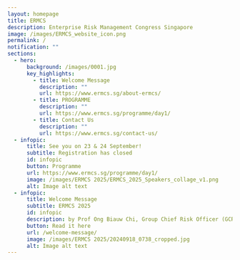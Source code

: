 ```yaml
---
layout: homepage
title: ERMCS
description: Enterprise Risk Management Congress Singapore
image: /images/ERMCS_website_icon.png
permalink: /
notification: ""
sections:
  - hero:
      background: /images/0001.jpg
      key_highlights:
        - title: Welcome Message
          description: ""
          url: https://www.ermcs.sg/about-ermcs/
        - title: PROGRAMME
          description: ""
          url: https://www.ermcs.sg/programme/day1/
        - title: Contact Us
          description: ""
          url: https://www.ermcs.sg/contact-us/
  - infopic:
      title: See you on 23 & 24 September!
      subtitle: Registration has closed
      id: infopic
      button: Programme
      url: https://www.ermcs.sg/programme/day1/
      image: /images/ERMCS 2025/ERMCS_2025_Speakers_collage_v1.png
      alt: Image alt text
  - infopic:
      title: Welcome Message
      subtitle: ERMCS 2025
      id: infopic
      description: by Prof Ong Biauw Chi, Group Chief Risk Officer (GCRO), SingHealth
      button: Read it here
      url: /welcome-message/
      image: /images/ERMCS 2025/20240918_0738_cropped.jpg
      alt: Image alt text
---
```

